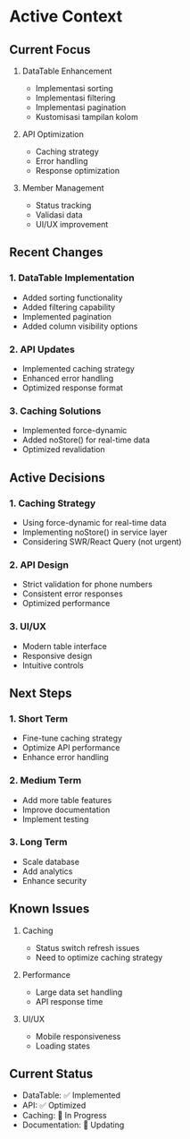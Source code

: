 # Active Context

## Current Focus
1. DataTable Enhancement
   - Implementasi sorting
   - Implementasi filtering
   - Implementasi pagination
   - Kustomisasi tampilan kolom

2. API Optimization
   - Caching strategy
   - Error handling
   - Response optimization

3. Member Management
   - Status tracking
   - Validasi data
   - UI/UX improvement

## Recent Changes

### 1. DataTable Implementation
- Added sorting functionality
- Added filtering capability
- Implemented pagination
- Added column visibility options

### 2. API Updates
- Implemented caching strategy
- Enhanced error handling
- Optimized response format

### 3. Caching Solutions
- Implemented force-dynamic
- Added noStore() for real-time data
- Optimized revalidation

## Active Decisions

### 1. Caching Strategy
- Using force-dynamic for real-time data
- Implementing noStore() in service layer
- Considering SWR/React Query (not urgent)

### 2. API Design
- Strict validation for phone numbers
- Consistent error responses
- Optimized performance

### 3. UI/UX
- Modern table interface
- Responsive design
- Intuitive controls

## Next Steps

### 1. Short Term
- Fine-tune caching strategy
- Optimize API performance
- Enhance error handling

### 2. Medium Term
- Add more table features
- Improve documentation
- Implement testing

### 3. Long Term
- Scale database
- Add analytics
- Enhance security

## Known Issues
1. Caching
   - Status switch refresh issues
   - Need to optimize caching strategy

2. Performance
   - Large data set handling
   - API response time

3. UI/UX
   - Mobile responsiveness
   - Loading states

## Current Status
- DataTable: ✅ Implemented
- API: ✅ Optimized
- Caching: 🔄 In Progress
- Documentation: 📝 Updating 